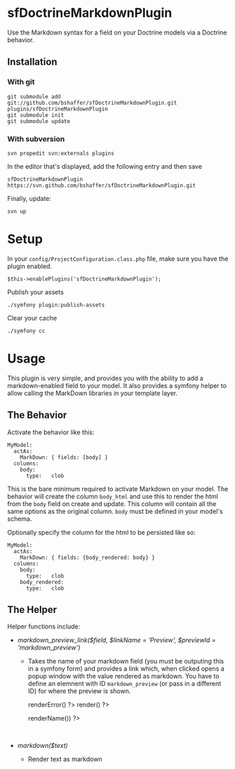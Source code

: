 sfDoctrineMarkdownPlugin
==============

Use the Markdown syntax for a field on your Doctrine models via a Doctrine behavior.

Installation
------------

### With git

    git submodule add git://github.com/bshaffer/sfDoctrineMarkdownPlugin.git plugins/sfDoctrineMarkdownPlugin
    git submodule init
    git submodule update

### With subversion

    svn propedit svn:externals plugins

In the editor that's displayed, add the following entry and then save

    sfDoctrineMarkdownPlugin https://svn.github.com/bshaffer/sfDoctrineMarkdownPlugin.git

Finally, update:

    svn up

# Setup

In your `config/ProjectConfiguration.class.php` file, make sure you have
the plugin enabled.

    $this->enablePlugins('sfDoctrineMarkdownPlugin');
    
Publish your assets

    ./symfony plugin:publish-assets

Clear your cache

    ./symfony cc

# Usage

This plugin is very simple, and provides you with the ability to add a markdown-enabled
field to your model. It also provides a symfony helper to allow calling the MarkDown libraries
in your template layer.

## The Behavior 

Activate the behavior like this:

    MyModel:
      actAs:
        MarkDown: { fields: [body] }
      columns:
        body:
          type:   clob
   
This is the bare minimum required to activate Markdown on your model.  The behavior will create
the column `body_html` and use this to render the html from the `body` field on create and
update.  This column will contain all the same options as the original column.  `body` must
be defined in your model's schema.

Optionally specify the column for the html to be persisted like so:

    MyModel:
      actAs:
        MarkDown: { fields: {body_rendered: body} }
      columns:
        body:
          type:   clob
        body_rendered:
          type:   clob
 
## The Helper 

Helper functions include:

 * _markdown_preview_link($field, $linkName = 'Preview', $previewId = 'markdown_preview')_
    - Takes the name of your markdown field (you must be outputing this in a symfony form)
    and provides a link which, when clicked opens a popup window with the value rendered as markdown.
    You have to define an elemnent with ID `markdown_preview` (or pass in a different ID) for
    where the preview is shown.


      <div id="markdown-tab" class="markdown">
        <?php echo $form['body_markdown']->renderError() ?>
        <?php echo $form['body_markdown']->render() ?>
        <p><?php echo markdown_preview_link($form['body_markdown']->renderName()) ?></p>
        <div id="markdown_preview">&nbsp;</div>
      </div>

 * _markdown($text)_
    - Render text as markdown
